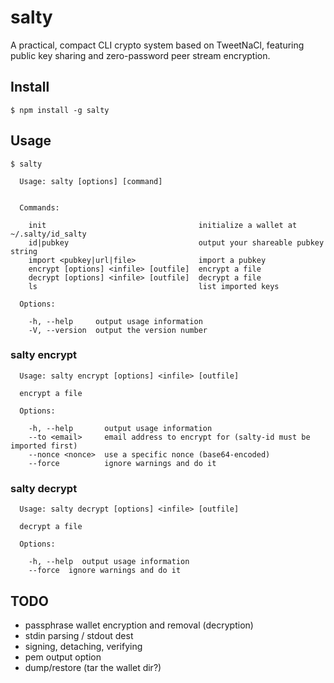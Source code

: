 salty
=====

A practical, compact CLI crypto system based on TweetNaCl, featuring public key sharing and zero-password peer stream encryption.

## Install

```
$ npm install -g salty
```

## Usage

```
$ salty

  Usage: salty [options] [command]


  Commands:

    init                                  initialize a wallet at ~/.salty/id_salty
    id|pubkey                             output your shareable pubkey string
    import <pubkey|url|file>              import a pubkey
    encrypt [options] <infile> [outfile]  encrypt a file
    decrypt [options] <infile> [outfile]  decrypt a file
    ls                                    list imported keys

  Options:

    -h, --help     output usage information
    -V, --version  output the version number
```

### salty encrypt

```
  Usage: salty encrypt [options] <infile> [outfile]

  encrypt a file

  Options:

    -h, --help       output usage information
    --to <email>     email address to encrypt for (salty-id must be imported first)
    --nonce <nonce>  use a specific nonce (base64-encoded)
    --force          ignore warnings and do it
```

### salty decrypt

```
  Usage: salty decrypt [options] <infile> [outfile]

  decrypt a file

  Options:

    -h, --help  output usage information
    --force  ignore warnings and do it
```

## TODO

- passphrase wallet encryption and removal (decryption)
- stdin parsing / stdout dest
- signing, detaching, verifying
- pem output option
- dump/restore (tar the wallet dir?)
